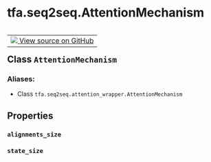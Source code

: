 <div itemscope itemtype="http://developers.google.com/ReferenceObject">
<meta itemprop="name" content="tfa.seq2seq.AttentionMechanism" />
<meta itemprop="path" content="Stable" />
<meta itemprop="property" content="alignments_size"/>
<meta itemprop="property" content="state_size"/>
</div>

# tfa.seq2seq.AttentionMechanism


<table class="tfo-notebook-buttons tfo-api" align="left">

<td>
  <a target="_blank" href="https://github.com/tensorflow/addons/tree/r0.6/tensorflow_addons/seq2seq/attention_wrapper.py#L35-L42">
    <img src="https://www.tensorflow.org/images/GitHub-Mark-32px.png" />
    View source on GitHub
  </a>
</td></table>



## Class `AttentionMechanism`





### Aliases:

* Class `tfa.seq2seq.attention_wrapper.AttentionMechanism`


<!-- Placeholder for "Used in" -->


## Properties

<h3 id="alignments_size"><code>alignments_size</code></h3>




<h3 id="state_size"><code>state_size</code></h3>






